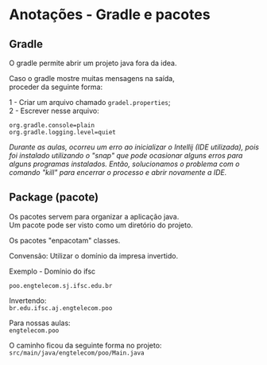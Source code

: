 # Anotações - Gradle e pacotes

## Gradle 
O gradle permite abrir um projeto java fora da idea.

Caso o gradle mostre muitas mensagens na saída, <br>
proceder da seguinte forma:

1 - Criar um arquivo chamado `gradel.properties`; <br>
2 - Escrever nesse arquivo: 
```
org.gradle.console=plain
org.gradle.logging.level=quiet
```

_Durante as aulas, ocorreu um erro ao inicializar o Intellij (IDE utilizada), pois foi instalado utilizando o "snap" que pode ocasionar alguns erros para alguns programas instalados. Então, solucionamos o problema com o comando "kill" para encerrar o processo e abrir novamente a IDE._

## Package (pacote)

Os pacotes servem para organizar a aplicação java. <br>
Um pacote pode ser visto como um diretório do projeto.

Os pacotes "enpacotam" classes.

Convensão:
Utilizar o domínio da impresa invertido.


Exemplo - Domínio do ifsc 

`poo.engtelecom.sj.ifsc.edu.br` <br>

Invertendo:<br>
`br.edu.ifsc.aj.engtelecom.poo`<br>

Para nossas aulas:<br>
`engtelecom.poo`<br>

O caminho ficou da seguinte forma no projeto:
`src/main/java/engtelecom/poo/Main.java`